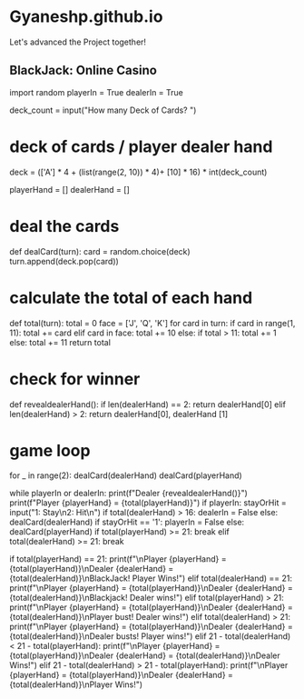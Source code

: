 # Gyaneshp.github.io
Let's advanced the Project together!

## BlackJack: Online Casino

import random
playerIn = True
dealerIn = True

deck_count = input("How many Deck of Cards? ")

# deck of cards / player dealer hand
deck = (['A'] * 4 + (list(range(2, 10)) * 4)+ [10] * 16) * int(deck_count)

playerHand = []
dealerHand = []

# deal the cards
def dealCard(turn):
    card = random.choice(deck)
    turn.append(deck.pop(card))

# calculate the total of each hand
def total(turn):
    total = 0
    face = ['J', 'Q', 'K']
    for card in turn:
        if card in range(1, 11):
            total += card
        elif card in face:
            total += 10
        else:
            if total > 11:
                total += 1
            else:
                total += 11
    return total

# check for winner
def revealdealerHand():
    if len(dealerHand) == 2:
        return dealerHand[0]
    elif len(dealerHand) > 2:
        return dealerHand[0], dealerHand [1]

# game loop
for _ in range(2):
    dealCard(dealerHand)
    dealCard(playerHand)

while playerIn or dealerIn:
    print(f"Dealer {revealdealerHand()}")
    print(f"Player {playerHand} = {total(playerHand)}")
    if playerIn:
        stayOrHit = input("1: Stay\n2: Hit\n")
    if total(dealerHand) > 16:
        dealerIn = False
    else:
        dealCard(dealerHand)
    if stayOrHit == '1':
        playerIn = False
    else:
        dealCard(playerHand)
    if total(playerHand) >= 21:
        break
    elif total(dealerHand) >= 21:
        break

if total(playerHand) == 21:
    print(f"\nPlayer {playerHand} = {total(playerHand)}\nDealer {dealerHand} = {total(dealerHand)}\nBlackJack! Player Wins!")
elif total(dealerHand) == 21:
    print(f"\nPlayer {playerHand} = {total(playerHand)}\nDealer {dealerHand} = {total(dealerHand)}\nBlackjack! Dealer wins!")
elif total(playerHand) > 21:
    print(f"\nPlayer {playerHand} = {total(playerHand)}\nDealer {dealerHand} = {total(dealerHand)}\nPlayer bust! Dealer wins!")
elif total(dealerHand) > 21:
    print(f"\nPlayer {playerHand} = {total(playerHand)}\nDealer {dealerHand} = {total(dealerHand)}\nDealer busts! Player wins!")
elif 21 - total(dealerHand) < 21 - total(playerHand):
    print(f"\nPlayer {playerHand} = {total(playerHand)}\nDealer {dealerHand} = {total(dealerHand)}\nDealer Wins!")
elif 21 - total(dealerHand) > 21 - total(playerHand):
    print(f"\nPlayer {playerHand} = {total(playerHand)}\nDealer {dealerHand} = {total(dealerHand)}\nPlayer Wins!")
